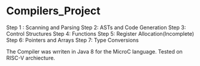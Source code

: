 # Compilers_Project

Step 1 : Scanning and Parsing 
Step 2: ASTs and Code Generation
Step 3: Control Structures
Step 4: Functions
Step 5: Register Allocation(Incomplete)
Step 6: Pointers and Arrays
Step 7: Type Conversions

The Compiler was wrriten in Java 8 for the MicroC language. Tested on RISC-V archiecture.
